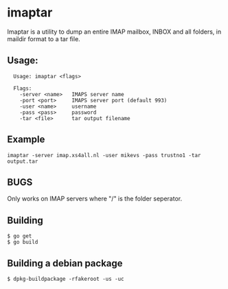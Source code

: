 
# imaptar

Imaptar is a utility to dump an entire IMAP mailbox, INBOX
and all folders, in maildir format to a tar file.

## Usage:

```
  Usage: imaptar <flags>
  
  Flags:
    -server <name>   IMAPS server name
    -port <port>     IMAPS server port (default 993)
    -user <name>     username
    -pass <pass>     password
    -tar <file>      tar output filename
```

## Example

```
imaptar -server imap.xs4all.nl -user mikevs -pass trustno1 -tar output.tar
```

## BUGS

Only works on IMAP servers where "/" is the folder seperator.

## Building

```
$ go get
$ go build
```

## Building a debian package

```
$ dpkg-buildpackage -rfakeroot -us -uc
```

